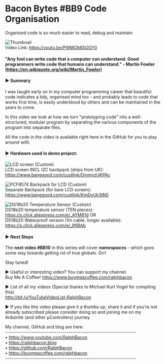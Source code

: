 # Bacon Bytes #BB9 Code Organisation
Organised code is so much easier to read, debug and maintain

![Thumbnail](https://user-images.githubusercontent.com/20911308/170435731-0752a07f-2408-4f91-8860-79b26136866c.png)  
Video Link: https://youtu.be/PWMOb85OGY0  

#### "Any fool can write code that a computer can understand. Good programmers write code that humans can understand." - Martin Fowler (https://en.wikiquote.org/wiki/Martin_Fowler)  

#### ► Summary

I was taught early on in my computer programming career that beautiful code indicates a tidy, organised mind too - and probably leads to code that works first time, is easily understood by others and can be maintained in the years to come.

In this video we look at how we turn "prototyping code" into a well-structured, modular program by separating the various components of the program into separate files.

All the code in the video is available right here in the GitHub for you to play around with.  

#### ► Hardware used in demo project:  
![LCD screen (Custom)](https://user-images.githubusercontent.com/20911308/170461608-a9ba65db-a14d-4a0c-ac4f-6949be1da86d.jpg)  
LCD screen INCL I2C backpack (ships from UK): https://www.banggood.com/custlink/DmmyzUKPAc  

![PCF8574 Backpack for LCD (Custom)](https://user-images.githubusercontent.com/20911308/170461793-f7aff998-8bcf-48a7-96d4-7805279586d0.jpg)  
Separate Backpack (for bare LCD screen): https://www.banggood.com/custlink/KmDyUk3tN5  

![DS18b20 Temperature Sensor (Custom)](https://user-images.githubusercontent.com/20911308/170461963-c63657fc-8594-4a99-bbd1-2261523374a0.jpg)  
DS18b20 temperature sensor (TEN pieces): https://s.click.aliexpress.com/e/_AYM61d OR   
DS18b20 Waterproof version (1m cable, longer available): https://s.click.aliexpress.com/e/_9fiBAb

#### ► Next Steps

The **next video #BB10** in this series will cover _**namespaces**_ - which goes some way towards getting rid of true globals. Grr!

Stay tuned!

► Useful or interesting video? You can support my channel:  
Buy Me A Coffee! https://www.buymeacoffee.com/ralphbacon  

► List of all my videos (Special thanks to Michael Kurt Vogel for compiling this)  
http://bit.ly/YouTubeVideoList-RalphBacon  

► If you like this video please give it a thumbs up, share it and if you're not already subscribed please consider doing so and joining me on my Arduinite (and other μControllers) journey  

My channel, GitHub and blog are here:  
\------------------------------------------------------------------  
• https://www.youtube.com/RalphBacon  
• https://ralphbacon.blog  
• https://github.com/RalphBacon  
• https://buymeacoffee.com/ralphbacon  
\------------------------------------------------------------------  



